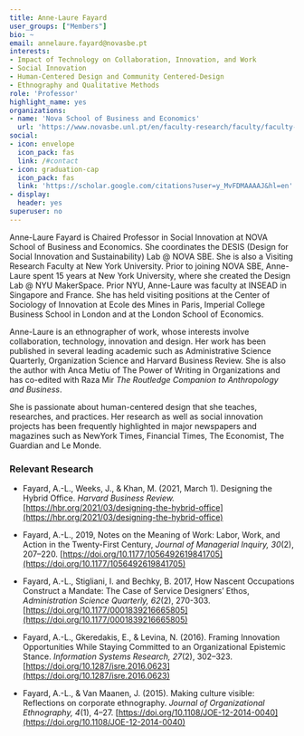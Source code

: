 ```yaml
---
title: Anne-Laure Fayard
user_groups: ["Members"]
bio: ~
email: annelaure.fayard@novasbe.pt
interests:
- Impact of Technology on Collaboration, Innovation, and Work
- Social Innovation
- Human-Centered Design and Community Centered-Design
- Ethnography and Qualitative Methods
role: 'Professor'
highlight_name: yes
organizations:
- name: 'Nova School of Business and Economics'
  url: 'https://www.novasbe.unl.pt/en/faculty-research/faculty/faculty-detail/id/1186/anne-laure-fayarda'
social:
- icon: envelope
  icon_pack: fas
  link: /#contact
- icon: graduation-cap
  icon_pack: fas
  link: 'https://scholar.google.com/citations?user=y_MvFDMAAAAJ&hl=en'
- display:
  header: yes
superuser: no
---
```


Anne-Laure Fayard is Chaired Professor in Social Innovation at NOVA School of Business and Economics. She coordinates the DESIS (Design for Social Innovation and Sustainability) Lab @ NOVA SBE. She is also a Visiting Research Faculty at New York University. Prior to joining NOVA SBE, Anne-Laure spent 15 years at New York University, where she created the Design Lab @ NYU MakerSpace. Prior NYU, Anne-Laure was faculty at INSEAD in Singapore and France. She has held visiting positions at the Center of Sociology of Innovation at Ecole des Mines in Paris, Imperial College Business School in London and at the London School of Economics.

Anne-Laure is an ethnographer of work, whose interests involve collaboration, technology, innovation and design. Her work has been published in several leading academic such as Administrative Science Quarterly, Organization Science and Harvard Business Review. She is also the author with Anca Metiu of The Power of Writing in Organizations and has co-edited with Raza Mir _The Routledge Companion to Anthropology and Business_.

She is passionate about human-centered design that she teaches, researches, and practices. Her research as well as social innovation projects has been frequently highlighted in major newspapers and magazines such as NewYork Times, Financial Times, The Economist, The Guardian and Le Monde.

### Relevant Research

+ Fayard, A.-L., Weeks, J., & Khan, M. (2021, March 1). Designing the Hybrid Office. _Harvard Business Review._ [https://hbr.org/2021/03/designing-the-hybrid-office](https://hbr.org/2021/03/designing-the-hybrid-office)

+ Fayard, A.-L., 2019, Notes on the Meaning of Work: Labor, Work, and Action in the Twenty-First Century, _Journal of Managerial Inquiry, 30_(2), 207–220. [https://doi.org/10.1177/1056492619841705](https://doi.org/10.1177/1056492619841705)

+ Fayard, A.-L., Stigliani, I. and Bechky, B. 2017, How Nascent Occupations Construct a Mandate: The Case of Service Designers’ Ethos, _Administration Science Quarterly, 62_(2), 270-303. [https://doi.org/10.1177/0001839216665805](https://doi.org/10.1177/0001839216665805)

+ Fayard, A.-L., Gkeredakis, E., & Levina, N. (2016). Framing Innovation Opportunities While Staying Committed to an Organizational Epistemic Stance. _Information Systems Research, 27_(2), 302–323. [https://doi.org/10.1287/isre.2016.0623](https://doi.org/10.1287/isre.2016.0623)

+ Fayard, A.-L., & Van Maanen, J. (2015). Making culture visible: Reflections on corporate ethnography. _Journal of Organizational Ethnography, 4_(1), 4–27. [https://doi.org/10.1108/JOE-12-2014-0040](https://doi.org/10.1108/JOE-12-2014-0040)


